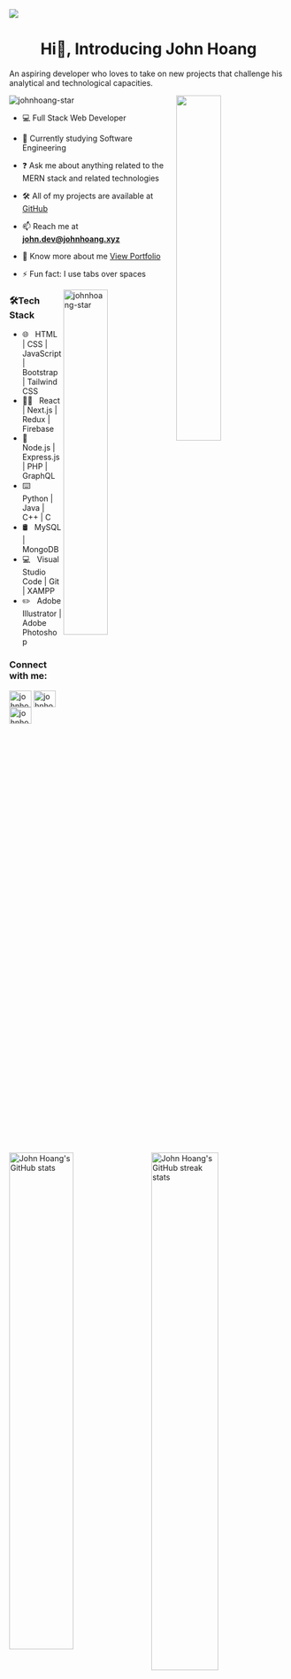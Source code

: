 <img align="center" src="https://github.com/johnhoang-star/johnhoang-star/blob/main/images/top-banner.png" />

<h1 align="center">Hi👋, Introducing John Hoang</h1>
<p>An aspiring developer who loves to take on new projects that challenge his analytical and technological capacities.</p>
<img src="https://komarev.com/ghpvc/?username=johnhoang-star&label=Profile%20views&color=0e75b6&style=flat" alt="johnhoang-star" />

<img align="right" height="auto" width="40%" src="https://github.com/johnhoang-star/johnhoang-star/blob/main/images/coding.gif" />

- 💻 Full Stack Web Developer

- 🏫 Currently studying Software Engineering

- ❓ Ask me about anything related to the MERN stack and related technologies

- 🛠 All of my projects are available at [GitHub](https://github.com/johnhoang-star/)

- 📫 Reach me at **john.dev@johnhoang.xyz**

- 📄 Know more about me [View Portfolio](https://www.johnhoang.xyz/)

- ⚡ Fun fact: I use tabs over spaces

<img align="right" width="40%" src="https://github-readme-stats.vercel.app/api/top-langs/?username=johnhoang-star&layout=compact&text_color=daf7dc&bg_color=151515" alt="johnhoang-star" />

<h3>🛠Tech Stack</h3>

- 🌐 &nbsp; HTML | CSS | JavaScript | Bootstrap | Tailwind CSS
- 👨‍💻 &nbsp; React | Next.js | Redux | Firebase
- 🔧 &nbsp; Node.js | Express.js | PHP | GraphQL
- ⌨️ &nbsp; Python | Java | C++ | C
- 🛢 &nbsp; MySQL | MongoDB
- 💻 &nbsp; Visual Studio Code | Git | XAMPP
- ✏️ &nbsp; Adobe Illustrator | Adobe Photoshop

<h3>Connect with me:</h3>
<p>
  <a href="https://www.linkedin.com/in/john-hoang-9a301193/" target="blank"><img align="center" src="https://raw.githubusercontent.com/rahuldkjain/github-profile-readme-generator/master/src/images/icons/Social/linked-in-alt.svg" alt="johnhoang-star" height="30" width="40" /></a>
  <a href="https://t.me/johnhoangstar" target="blank"><img align="center" src="https://upload.wikimedia.org/wikipedia/commons/8/82/Telegram_logo.svg" alt="johnhoang-star" height="30" width="40" /></a>
  <a href="https://wa.me/19145014954" target="blank"><img align="center" src="https://upload.wikimedia.org/wikipedia/commons/6/6b/WhatsApp.svg" alt="johnhoang-star" height="30" width="40" /></a>
</p>

<img align="right" width="49%" height="auto" src="https://github-readme-streak-stats.herokuapp.com/?user=johnhoang-star&theme=default" alt="John Hoang's GitHub streak stats" />
<img width="48%" height="auto" src="https://github-readme-stats.vercel.app/api?username=johnhoang-star&show_icons=true&hide_border=true" alt="John Hoang's GitHub stats" />
